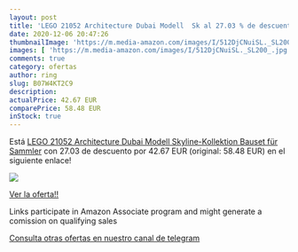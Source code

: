 ```yaml
---
layout: post
title: 'LEGO 21052 Architecture Dubai Modell  Sk al 27.03 % de descuento'
date: 2020-12-06 20:47:26
thumbnailImage: 'https://m.media-amazon.com/images/I/512DjCNuiSL._SL200_.jpg'
images: [ 'https://m.media-amazon.com/images/I/512DjCNuiSL._SL200_.jpg' ]
comments: true
category: ofertas
author: ring
slug: B07W4KT2C9
description:
actualPrice: 42.67 EUR
comparePrice: 58.48 EUR
inStock: true
---
```


Está [LEGO 21052 Architecture Dubai Modell  Skyline-Kollektion  Bauset für Sammler](https://www.amazon.de/dp/B07W4KT2C9/?tag=tolees0ca-21) con 27.03 de descuento por 42.67 EUR (original: 58.48 EUR) en el siguiente enlace!

[![](https://m.media-amazon.com/images/I/512DjCNuiSL._SL200_.jpg)](https://www.amazon.de/dp/B07W4KT2C9/?tag=tolees0ca-21)

[Ver la oferta!!](https://www.amazon.de/dp/B07W4KT2C9/?tag=tolees0ca-21)

Links participate in Amazon Associate program and might generate a comission on qualifying sales

[Consulta otras ofertas en nuestro canal de telegram](https://t.me/s/ofertas25)
